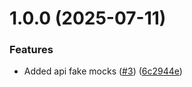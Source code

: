 # 1.0.0 (2025-07-11)


### Features

* Added api fake mocks ([#3](https://github.com/tenantcloud/php-snappt-sdk/issues/3)) ([6c2944e](https://github.com/tenantcloud/php-snappt-sdk/commit/6c2944e6e66b676f56a091a4a51f524f60c76e1c))
